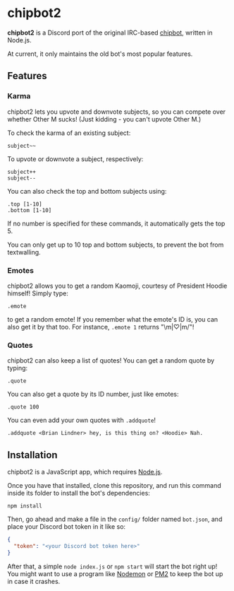 # chipbot2

**chipbot2** is a Discord port of the original IRC-based [chipbot](https://github.com/arcticmetal/chipbot), written in Node.js.

At current, it only maintains the old bot's most popular features.

## Features

### Karma

chipbot2 lets you upvote and downvote subjects, so you can compete over whether Other M sucks! (Just kidding - you can't upvote Other M.)

To check the karma of an existing subject:

```
subject~~
```

To upvote or downvote a subject, respectively:

```
subject++
subject--
```

You can also check the top and bottom subjects using:

```
.top [1-10]
.bottom [1-10]
```

If no number is specified for these commands, it automatically gets the top 5.

You can only get up to 10 top and bottom subjects, to prevent the bot from textwalling.

### Emotes

chipbot2 allows you to get a random Kaomoji, courtesy of President Hoodie himself! Simply type:

```
.emote
```

to get a random emote! If you remember what the emote's ID is, you can also get it by that too. For instance, `.emote 1` returns "\m|♡|m/"!

### Quotes

chipbot2 can also keep a list of quotes! You can get a random quote by typing:

```
.quote
```

You can also get a quote by its ID number, just like emotes:

```
.quote 100
```

You can even add your own quotes with `.addquote`!

```
.addquote <Brian Lindner> hey, is this thing on? <Hoodie> Nah.
```

## Installation

chipbot2 is a JavaScript app, which requires [Node.js](https://nodejs.org).

Once you have that installed, clone this repository, and run this command inside its folder to install the bot's dependencies:

```
npm install
```

Then, go ahead and make a file in the `config/` folder named `bot.json`, and place your Discord bot token in it like so:

```json
{
  "token": "<your Discord bot token here>"
}

```

After that, a simple `node index.js` or `npm start` will start the bot right up! You might want to use a program like [Nodemon](https://github.com/remy/nodemon/) or [PM2](https://github.com/Unitech/pm2) to keep the bot up in case it crashes.
